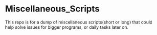 # Miscellaneous_Scripts

This repo is for a dump of miscellaneous scripts(short or long) that could help solve issues for bigger programs, or daily tasks later on.

